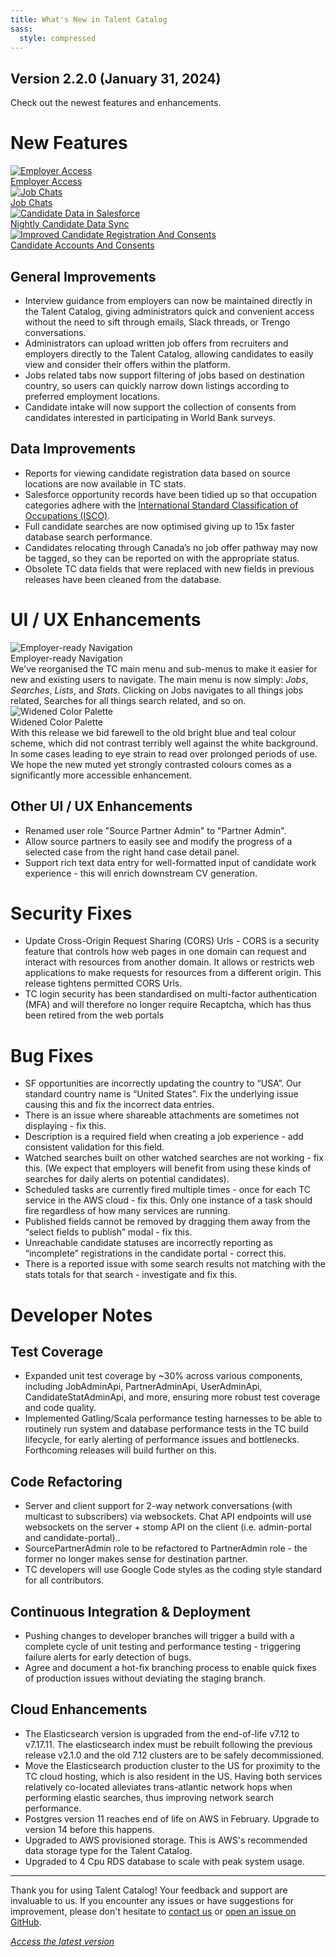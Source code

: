 ```yaml
---
title: What's New in Talent Catalog
sass:
  style: compressed
---
```


## Version 2.2.0 (January 31, 2024)

Check out the newest features and enhancements.

# New Features

<div class="card-container">

  <a href="./v220/employer_access" class="card">
    <img src="./assets/images/v220/EmployerAccess.png" alt="Employer Access" class="card-image">
    <div class="card-title">Employer Access</div>
  </a>

  <a href="./v220/job_chats" class="card">
    <img src="./assets/images/v220/JobChats.png" alt="Job Chats" class="card-image">
    <div class="card-title">Job Chats</div>
  </a>

</div>

<div class="card-container">

  <a href="./v220/candidate_data_in_salesforce" class="card">
    <img src="./assets/images/v220/CandidateDataInSalesforce.png" 
            alt="Candidate Data in Salesforce" class="card-image">
    <div class="card-title">Nightly Candidate Data Sync</div>
  </a>

  <a href="./v220/candidate_registration_and_consents" class="card">
    <img src="./assets/images/v220/CandidateRegistrationAndConsents.png" 
            alt="Improved Candidate Registration And Consents" class="card-image">
    <div class="card-title">Candidate Accounts And Consents</div>
  </a>

</div>

## General Improvements

- Interview guidance from employers can now be maintained directly in the Talent Catalog, giving 
administrators quick and convenient access without the need to sift through emails, Slack threads, 
or Trengo conversations.
- Administrators can upload written job offers from recruiters and employers directly to the Talent
Catalog, allowing candidates to easily view and consider their offers within the platform.
- Jobs related tabs now support filtering of jobs based on destination country, so users can 
quickly narrow down listings according to preferred employment locations.
- Candidate intake will now support the collection of consents from candidates interested in 
participating in World Bank surveys.

## Data Improvements

- Reports for viewing candidate registration data based on source locations are now available in TC
stats.
- Salesforce opportunity records have been tidied up so that occupation categories adhere with the 
<a href="https://www.ilo.org/public/english/bureau/stat/isco/index.htm">International Standard 
Classification of Occupations (ISCO)</a>.
- Full candidate searches are now optimised giving up to 15x faster database search performance.
- Candidates relocating through Canada’s no job offer pathway may now be tagged, so they can be 
reported on with the appropriate status.
- Obsolete TC data fields that were replaced with new fields in previous releases have been 
cleaned from the database.


# UI / UX Enhancements

<div class="card-container">

  <div class="card-no-border">
    <img src="./assets/images/v220/EmployerReadyNavigation.png" alt="Employer-ready Navigation" class="card-image">
    <div class="card-body">
      <div class="card-title">Employer-ready Navigation</div>
      <div class="card-description">
        We've reorganised the TC main menu and sub-menus to make it easier for new and existing 
users to navigate. The main menu is now simply: <em>Jobs</em>, <em>Searches</em>, <em>Lists</em>, 
and <em>Stats</em>. Clicking on Jobs navigates to all things jobs related, Searches for all things 
search related, and so on.
      </div>
    </div>
  </div>

  <div class="card-no-border">
    <img src="./assets/images/v220/WidenedColorPalette.png" alt="Widened Color Palette" class="card-image">
    <div class="card-body">
      <div class="card-title">Widened Color Palette</div>
      <div class="card-description">
        With this release we bid farewell to the old bright blue and teal colour scheme, which did
not contrast terribly well against the white background. In some cases leading to eye strain to 
read over prolonged periods of use. We hope the new muted yet strongly contrasted colours comes as a
significantly more accessible enhancement.
      </div>
    </div>
  </div>

</div>

## Other UI / UX Enhancements

- Renamed user role "Source Partner Admin" to "Partner Admin".
- Allow source partners to easily see and modify the progress of a selected case from the right hand case detail panel.
- Support rich text data entry for well-formatted input of candidate work experience - this will enrich downstream CV generation.


# Security Fixes

- Update Cross-Origin Request Sharing (CORS) Urls - CORS is a security feature that controls how web 
pages in one domain can request and interact with resources from another domain. It allows or 
restricts web applications to make requests for resources from a different origin. This release 
tightens permitted CORS Urls.
- TC login security has been standardised on multi-factor authentication (MFA) and will therefore 
no longer require Recaptcha, which has thus been retired from the web portals


# Bug Fixes

- SF opportunities are incorrectly updating the country to “USA”. Our standard country name is “United States”. Fix the underlying issue causing this and fix the incorrect data entries.
- There is an issue where shareable attachments are sometimes not displaying - fix this.
- Description is a required field when creating a job experience - add consistent validation for this field.
- Watched searches built on other watched searches are not working - fix this. (We expect that employers will benefit from using these kinds of searches for daily alerts on potential candidates).
- Scheduled tasks are currently fired multiple times - once for each TC service in the AWS cloud - fix this. Only one instance of a task should fire regardless of how many services are running.
- Published fields cannot be removed by dragging them away from the “select fields to publish” modal - fix this.
- Unreachable candidate statuses are incorrectly reporting as “incomplete” registrations in the candidate portal - correct this.
- There is a reported issue with some search results not matching with the stats totals for that search - investigate and fix this.


# Developer Notes

## Test Coverage

- Expanded unit test coverage by ~30% across various components, including JobAdminApi, PartnerAdminApi, UserAdminApi, CandidateStatAdminApi, 
and more, ensuring more robust test coverage and code quality.
- Implemented Gatling/Scala performance testing harnesses to be able to routinely run system and 
database performance tests in the TC build lifecycle, for early alerting of performance issues and 
bottlenecks. Forthcoming releases will build further on this.

## Code Refactoring
- Server and client support for 2-way network conversations (with multicast to subscribers) via 
websockets. Chat API endpoints will use websockets on the server + stomp API on the client (i.e. 
admin-portal and candidate-portal)..
- SourcePartnerAdmin role to be refactored to PartnerAdmin role - the former no longer makes sense for destination partner.
- TC developers will use Google Code styles as the coding style standard for all contributors.

## Continuous Integration & Deployment
- Pushing changes to developer branches will trigger a build with a complete cycle of unit testing and performance testing - triggering failure alerts for early detection of bugs.
- Agree and document a hot-fix branching process to enable quick fixes of production issues without deviating the staging branch.

## Cloud Enhancements
- The Elasticsearch version is upgraded from the end-of-life v7.12 to v7.17.11. The elasticsearch index must be rebuilt following the previous release v2.1.0 and the old 7.12 clusters are to be safely decommissioned.
- Move the Elasticsearch production cluster to the US for proximity to the TC cloud hosting, which is also resident in the US. 
Having both services relatively co-located alleviates trans-atlantic network hops when performing elastic searches, thus improving network search performance.
- Postgres version 11 reaches end of life on AWS in February. Upgrade to version 14 before this happens.
- Upgraded to AWS provisioned storage. This is AWS's recommended data storage type for the Talent Catalog.
- Upgraded to 4 Cpu RDS database to scale with peak system usage.



---

Thank you for using Talent Catalog! Your feedback and support are invaluable to us. If you encounter any issues or have
suggestions for improvement, please don't hesitate to [contact us](mailto:support@talentcatalog.net) or
[open an issue on GitHub](https://github.com/Talent-Catalog/talentcatalog/issues).

*[Access the latest version](https://tctalent.org/admin-portal/login)*
